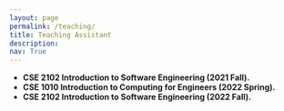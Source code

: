 ```yaml
---
layout: page
permalink: /teaching/
title: Teaching Assistant
description: 
nav: True
---
```



<ul>

  <li><b>CSE 2102 Introduction to Software Engineering (2021 Fall).</b> </li>
  <li><b>CSE 1010 Introduction to Computing for Engineers (2022 Spring).</b></li>
  <li><b>CSE 2102 Introduction to Software Engineering (2022 Fall).</b> </li>

</ul>
